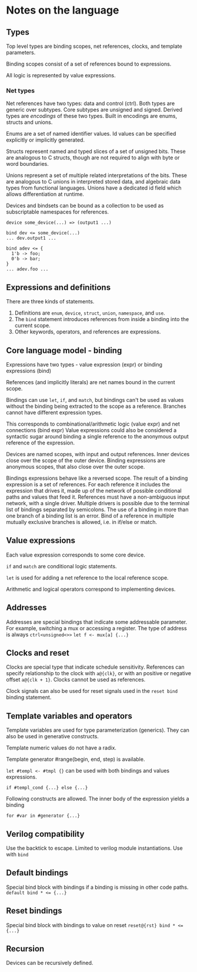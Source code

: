 # Notes on the language
## Types
Top level types are binding scopes, net references, clocks, and template parameters.

Binding scopes consist of a set of references bound to expressions.

All logic is represented by value expressions.

### Net types
Net references have two types: data and control (ctrl). Both types are generic over subtypes. Core subtypes are unsigned<size> and signed<size>. Derived types are _encodings_ of these two types. Built in encodings are enums, structs and unions.

Enums are a set of named identifier values. Id values can be specified explicitly or implicitly generated.

Structs represent named and typed slices of a set of unsigned bits. These are analogous to C structs, though are not required to align with byte or word boundaries.

Unions represent a set of multiple related interpretations of the bits. These are analogous to C unions in interpreted stored data, and algebraic data types from functional languages. Unions have a dedicated id field which allows differentiation at runtime.

Devices and bindsets can be bound as a collection to be used as subscriptable namespaces for references.
```
device some_device(...) => (output1 ...)

bind dev <= some_device(...)
... dev.output1 ...

bind adev <= {
  1'b -> foo;
  0'b -> bar;
}
... adev.foo ...
```
## Expressions and definitions
There are three kinds of statements.
1. Definitions are `enum`, `device`, `struct`, `union`, `namespace`, and `use`.
2. The `bind` statement introduces references from inside a binding into the current scope.
3. Other keywords, operators, and references are expressions.

## Core language model - binding
Expressions have two types - value expression (expr) or binding expressions (bind)

References (and implicitly literals) are net names bound in the current scope.

Bindings can use `let`, `if`, and `match`, but bindings can't be used as values without the binding being extracted to the scope as a reference. Branches cannot have different expression types.

This corresponds to combinational/arithmetic logic (value expr) and net connections (bind expr)
Value expressions could also be considered a syntactic sugar around binding a single reference to the anonymous output reference of the expression.

Devices are named scopes, with input and output references.
Inner devices close over the scope of the outer device.
Binding expressions are anonymous scopes, that also close over the outer scope.

Bindings expressions behave like a reversed scope. The result of a binding expression is a set of references. For each reference it includes the expression that drives it, made up of the network of possible conditional paths and values that feed it. References must have a non-ambiguous input network, with a single driver. Multiple drivers is possible due to the terminal list of bindings separated by semicolons. The use of a binding in more than one branch of a binding list is an error. Bind of a reference in multiple mutually exclusive branches is allowed, i.e. in if/else or match.
## Value expressions
Each value expression corresponds to some core device.

`if` and `match` are conditional logic statements.

`let` is used for adding a net reference to the local reference scope.

Arithmetic and logical operators correspond to implementing devices.
## Addresses
Addresses are special bindings that indicate some addressable parameter. For example, switching a mux or accessing a register. The type of address is always `ctrl<unsigned<>>`
`let f <- mux[a] {...}`
## Clocks and reset
Clocks are special type that indicate schedule sensitivity. References can specify relationship to the clock with `a@{clk}`, or with an positive or negative offset `a@{clk + 1}`. Clocks cannot be used as references.

Clock signals can also be used for reset signals used in the `reset bind` binding statement.
## Template variables and operators
Template variables are used for type parameterization (generics). They can also be used in generative constructs.

Template numeric values do not have a radix.

Template generator #range(begin, end, step) is available.

`let #templ <- #tmpl {}` can be used with both bindings and values expressions.

`if #templ_cond {...} else {...}`

Following constructs are allowed. The inner body of the expression yields a binding

`for #var in #generator {...}`
## Verilog compatibility
Use the backtick to escape. Limited to verilog module instantiations. Use with `bind`
## Default bindings
Special bind block with bindings if a binding is missing in other code paths.
```default bind * <= {...}```
## Reset bindings
Special bind block with bindings to value on reset
```reset@{rst} bind * <= {...}```
## Recursion
Devices can be recursively defined.
